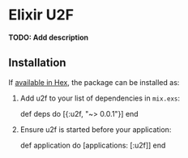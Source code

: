 # Elixir U2F

**TODO: Add description**

## Installation

If [available in Hex](https://hex.pm/docs/publish), the package can be installed as:

  1. Add u2f to your list of dependencies in `mix.exs`:

        def deps do
          [{:u2f, "~> 0.0.1"}]
        end

  2. Ensure u2f is started before your application:

        def application do
          [applications: [:u2f]]
        end

